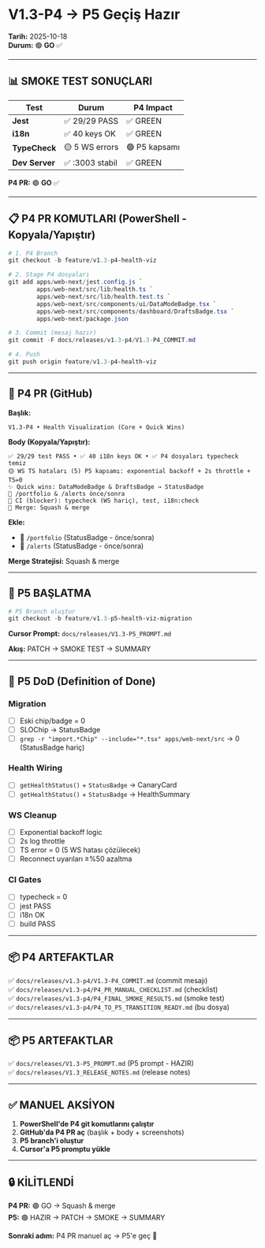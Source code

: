 # V1.3-P4 → P5 Geçiş Hazır

**Tarih:** 2025-10-18  
**Durum:** 🟢 **GO** ✅

---

## 📊 SMOKE TEST SONUÇLARI

| Test | Durum | P4 Impact |
|------|-------|-----------|
| **Jest** | ✅ 29/29 PASS | ✅ GREEN |
| **i18n** | ✅ 40 keys OK | ✅ GREEN |
| **TypeCheck** | 🟡 5 WS errors | 🟢 P5 kapsamı |
| **Dev Server** | ✅ :3003 stabil | ✅ GREEN |

**P4 PR:** 🟢 **GO** ✅

---

## 📋 P4 PR KOMUTLARI (PowerShell - Kopyala/Yapıştır)

```powershell
# 1. P4 Branch
git checkout -b feature/v1.3-p4-health-viz

# 2. Stage P4 dosyaları
git add apps/web-next/jest.config.js `
        apps/web-next/src/lib/health.ts `
        apps/web-next/src/lib/health.test.ts `
        apps/web-next/src/components/ui/DataModeBadge.tsx `
        apps/web-next/src/components/dashboard/DraftsBadge.tsx `
        apps/web-next/package.json

# 3. Commit (mesaj hazır)
git commit -F docs/releases/v1.3-p4/V1.3-P4_COMMIT.md

# 4. Push
git push origin feature/v1.3-p4-health-viz
```

---

## 📝 P4 PR (GitHub)

**Başlık:**
```
V1.3-P4 • Health Visualization (Core + Quick Wins)
```

**Body (Kopyala/Yapıştır):**
```
✅ 29/29 test PASS • ✅ 40 i18n keys OK • ✅ P4 dosyaları typecheck temiz
🟡 WS TS hataları (5) P5 kapsamı: exponential backoff + 2s throttle + TS=0
✨ Quick wins: DataModeBadge & DraftsBadge → StatusBadge
📸 /portfolio & /alerts önce/sonra
🚦 CI (blocker): typecheck (WS hariç), test, i18n:check
🔀 Merge: Squash & merge
```

**Ekle:**
- 📸 `/portfolio` (StatusBadge - önce/sonra)
- 📸 `/alerts` (StatusBadge - önce/sonra)

**Merge Stratejisi:** Squash & merge

---

## 🚀 P5 BAŞLATMA

```powershell
# P5 Branch oluştur
git checkout -b feature/v1.3-p5-health-viz-migration
```

**Cursor Prompt:** `docs/releases/V1.3-P5_PROMPT.md`

**Akış:** PATCH → SMOKE TEST → SUMMARY

---

## 🎯 P5 DoD (Definition of Done)

### Migration
- [ ] Eski chip/badge = 0
- [ ] SLOChip → StatusBadge
- [ ] `grep -r "import.*Chip" --include="*.tsx" apps/web-next/src` → 0 (StatusBadge hariç)

### Health Wiring
- [ ] `getHealthStatus()` + `StatusBadge` → CanaryCard
- [ ] `getHealthStatus()` + `StatusBadge` → HealthSummary

### WS Cleanup
- [ ] Exponential backoff logic
- [ ] 2s log throttle
- [ ] TS error = 0 (5 WS hatası çözülecek)
- [ ] Reconnect uyarıları ≥%50 azaltma

### CI Gates
- [ ] typecheck = 0
- [ ] jest PASS
- [ ] i18n OK
- [ ] build PASS

---

## 📦 P4 ARTEFAKTLAR

✅ `docs/releases/v1.3-p4/V1.3-P4_COMMIT.md` (commit mesajı)  
✅ `docs/releases/v1.3-p4/P4_PR_MANUAL_CHECKLIST.md` (checklist)  
✅ `docs/releases/v1.3-p4/P4_FINAL_SMOKE_RESULTS.md` (smoke test)  
✅ `docs/releases/v1.3-p4/P4_TO_P5_TRANSITION_READY.md` (bu dosya)

---

## 📦 P5 ARTEFAKTLAR

✅ `docs/releases/V1.3-P5_PROMPT.md` (P5 prompt - HAZIR)  
✅ `docs/releases/V1.3_RELEASE_NOTES.md` (release notes)

---

## ✅ MANUEL AKSİYON

1. **PowerShell'de P4 git komutlarını çalıştır**
2. **GitHub'da P4 PR aç** (başlık + body + screenshots)
3. **P5 branch'i oluştur**
4. **Cursor'a P5 promptu yükle**

---

## 🔒 KİLİTLENDİ

**P4 PR:** 🟢 GO → Squash & merge  
**P5:** 🟢 HAZIR → PATCH → SMOKE → SUMMARY

**Sonraki adım:** P4 PR manuel aç → P5'e geç 🚀

